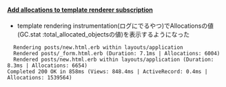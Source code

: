 #### [Add allocations to template renderer subscription](https://github.com/rails/rails/pull/34136)

* template rendering instrumentation(ログにでるやつ)でAllocationsの値(GC.stat :total_allocated_objectsの値)を表示するようになった

```
  Rendering posts/new.html.erb within layouts/application
  Rendered posts/_form.html.erb (Duration: 7.1ms | Allocations: 6004)
  Rendered posts/new.html.erb within layouts/application (Duration: 8.3ms | Allocations: 6654)
Completed 200 OK in 858ms (Views: 848.4ms | ActiveRecord: 0.4ms | Allocations: 1539564)
```

